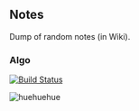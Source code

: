 ## Notes

Dump of random notes (in Wiki).

### Algo
[![Build Status](https://github.com/s50600822/Notes/actions/workflows/interview_prep.yml/badge.svg)](https://github.com/s50600822/Notes/actions)

![huehuehue](https://github.com/s50600822/Notes/assets/5586453/7c2669b8-2892-4528-b8e3-9c0e06098d99)
